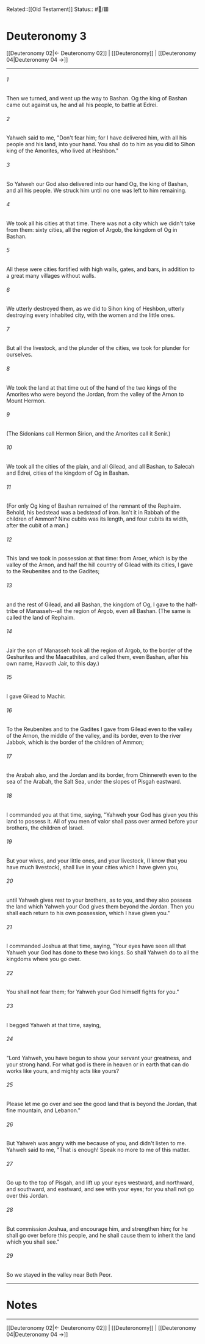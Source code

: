 Related::[[Old Testament]]
Status:: #📖/🟥
# Deuteronomy 3

[[Deuteronomy 02|← Deuteronomy 02]] | [[Deuteronomy]] | [[Deuteronomy 04|Deuteronomy 04 →]]
***



###### 1 
Then we turned, and went up the way to Bashan. Og the king of Bashan came out against us, he and all his people, to battle at Edrei. 

###### 2 
Yahweh said to me, "Don't fear him; for I have delivered him, with all his people and his land, into your hand. You shall do to him as you did to Sihon king of the Amorites, who lived at Heshbon." 

###### 3 
So Yahweh our God also delivered into our hand Og, the king of Bashan, and all his people. We struck him until no one was left to him remaining. 

###### 4 
We took all his cities at that time. There was not a city which we didn't take from them: sixty cities, all the region of Argob, the kingdom of Og in Bashan. 

###### 5 
All these were cities fortified with high walls, gates, and bars, in addition to a great many villages without walls. 

###### 6 
We utterly destroyed them, as we did to Sihon king of Heshbon, utterly destroying every inhabited city, with the women and the little ones. 

###### 7 
But all the livestock, and the plunder of the cities, we took for plunder for ourselves. 

###### 8 
We took the land at that time out of the hand of the two kings of the Amorites who were beyond the Jordan, from the valley of the Arnon to Mount Hermon. 

###### 9 
(The Sidonians call Hermon Sirion, and the Amorites call it Senir.) 

###### 10 
We took all the cities of the plain, and all Gilead, and all Bashan, to Salecah and Edrei, cities of the kingdom of Og in Bashan. 

###### 11 
(For only Og king of Bashan remained of the remnant of the Rephaim. Behold, his bedstead was a bedstead of iron. Isn't it in Rabbah of the children of Ammon? Nine cubits was its length, and four cubits its width, after the cubit of a man.) 

###### 12 
This land we took in possession at that time: from Aroer, which is by the valley of the Arnon, and half the hill country of Gilead with its cities, I gave to the Reubenites and to the Gadites; 

###### 13 
and the rest of Gilead, and all Bashan, the kingdom of Og, I gave to the half-tribe of Manasseh--all the region of Argob, even all Bashan. (The same is called the land of Rephaim. 

###### 14 
Jair the son of Manasseh took all the region of Argob, to the border of the Geshurites and the Maacathites, and called them, even Bashan, after his own name, Havvoth Jair, to this day.) 

###### 15 
I gave Gilead to Machir. 

###### 16 
To the Reubenites and to the Gadites I gave from Gilead even to the valley of the Arnon, the middle of the valley, and its border, even to the river Jabbok, which is the border of the children of Ammon; 

###### 17 
the Arabah also, and the Jordan and its border, from Chinnereth even to the sea of the Arabah, the Salt Sea, under the slopes of Pisgah eastward. 

###### 18 
I commanded you at that time, saying, "Yahweh your God has given you this land to possess it. All of you men of valor shall pass over armed before your brothers, the children of Israel. 

###### 19 
But your wives, and your little ones, and your livestock, (I know that you have much livestock), shall live in your cities which I have given you, 

###### 20 
until Yahweh gives rest to your brothers, as to you, and they also possess the land which Yahweh your God gives them beyond the Jordan. Then you shall each return to his own possession, which I have given you." 

###### 21 
I commanded Joshua at that time, saying, "Your eyes have seen all that Yahweh your God has done to these two kings. So shall Yahweh do to all the kingdoms where you go over. 

###### 22 
You shall not fear them; for Yahweh your God himself fights for you." 

###### 23 
I begged Yahweh at that time, saying, 

###### 24 
"Lord Yahweh, you have begun to show your servant your greatness, and your strong hand. For what god is there in heaven or in earth that can do works like yours, and mighty acts like yours? 

###### 25 
Please let me go over and see the good land that is beyond the Jordan, that fine mountain, and Lebanon." 

###### 26 
But Yahweh was angry with me because of you, and didn't listen to me. Yahweh said to me, "That is enough! Speak no more to me of this matter. 

###### 27 
Go up to the top of Pisgah, and lift up your eyes westward, and northward, and southward, and eastward, and see with your eyes; for you shall not go over this Jordan. 

###### 28 
But commission Joshua, and encourage him, and strengthen him; for he shall go over before this people, and he shall cause them to inherit the land which you shall see." 

###### 29 
So we stayed in the valley near Beth Peor.

---
# Notes


***
[[Deuteronomy 02|← Deuteronomy 02]] | [[Deuteronomy]] | [[Deuteronomy 04|Deuteronomy 04 →]]
